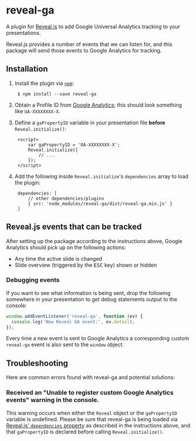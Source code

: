 # reveal-ga

A plugin for [Reveal.js](https://github.com/hakimel/reveal.js) to add Google Universal Analytics tracking to your presentations.

Reveal.js provides a number of events that we can listen for, and this package will send those events to Google Analytics for tracking.


## Installation

1. Install the plugin via [`npm`](https://npmjs.org):

		$ npm install --save reveal-ga

2. Obtain a Profile ID from [Google Analytics](https://analytics.google.com/analytics/web); this should look something like `UA-XXXXXXXX-X`.

3. Define a `gaPropertyID` variable in your presentation file **before** `Reveal.initialize()`:

		<script>
			var gaPropertyID = 'UA-XXXXXXXX-X';
			Reveal.initialize({
				// ...
			});
		</script>

4. Add the following inside `Reveal.initialize`'s `dependencies` array to load the plugin:

		dependencies: [
			// other dependencies/plugins
			{ src: 'node_modules/reveal-ga/dist/reveal-ga.min.js' }
		]


## Reveal.js events that can be tracked

After setting up the package according to the instructions above, Google Analytics should pick up on the following actions:

* Any time the active slide is changed
* Slide overview (triggered by the <kbd>ESC</kbd> key) shown or hidden


### Debugging events

If you want to see what information is being sent, drop the following somewhere in your presentation to get debug statements output to the console:

```js
window.addEventListener('reveal-ga', function (ev) {
  console.log('New Reveal GA event:', ev.detail);
});
```

Every time a new event is sent to Google Analytics a corresponding custom `reveal-ga` event is also sent to the `window` object.


## Troubleshooting

Here are common errors found with reveal-ga and potential solutions:

### Received an "Unable to register custom Google Analytics events" warning in the console.

This warning occurs when either the `Reveal` object or the `gaPropertyID` variable is undefined. Please be sure that reveal-ga is being loaded via [Reveal.js' `dependencies` property](https://github.com/hakimel/reveal.js/#dependencies) as described in the instructions above, and that `gaPropertyID` is declared before calling `Reveal.initialize()`.
